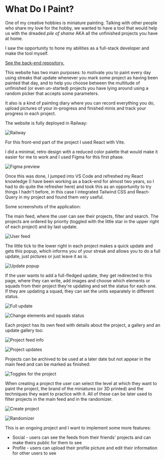 # What Do I Paint?

One of my creative hobbies is miniature painting. Talking with other people who share my love for the hobby,
we wanted to have a tool that would help us with the dreaded _pile of shame_ AKA all the unfinished projects you have at home.

I saw the opportunity to hone my abilities as a full-stack developer and make the tool myself.

[See the back-end repository.](https://github.com/MaraScampini/WhatDoIPaint)

This website has two main purposes: to motivate you to paint every day using streaks that update whenever you mark some project
as having been painted that day, and to help you choose between the multitude of unfinished (or even un-started) projects
you have lying around using a random picker that accepts some parameters.

It also is a kind of painting diary where you can record everything you do, upload pictures of your in-progress and finished minis
and track your progress in each project.

The website is fully deployed in Railway:

![Railway](image-11.png)

For this front-end part of the project I used React with Vite. 

I did a minimal, retro design with a reduced color palette that would make it easier for me to work and I used Figma for this first phase.

![Figma preview](image.png)

Once this was done, I jumped into VS Code and refreshed my React knowledge (I have been working as a back-end for almost two years, so I had to do quite the refresher here) and took this as an opportunity to try things I hadn't before, in this case I integrated Tailwind CSS and React-Query in my project and found them very useful.

Some screenshots of the application:

The main feed, where the user can see their projects, filter and search. The projects are ordered by priority (toggled with the little star in the upper right of each project) and by last update.


![User feed](image-1.png)


The little tick to the lower right in each project makes a quick update and gets this popup, which informs you of your streak and allows you to do a full update, just pictures or just leave it as is.

![Update popup](image-2.png)


If the user wants to add a full-fledged update, they get redirected to this page, where they can write, add images and choose which elements or squads from their project they're updating and set the status for each one. If they are updating a squad, they can set the units separately in different status.

![Full update](image-3.png)

![Change elements and squads status](image-5.png)

Each project has its own feed with details about the project, a gallery and an update gallery too:

![Project feed info](image-6.png)

![Project updates](image-7.png)

Projects can be archived to be used at a later date but not appear in the main feed and can be marked as finished:

![Toggles for the project](image-8.png)

When creating a project the user can select the level at which they want to paint the project, the brand of the miniatures (or 3D printed) and the techniques they want to practice with it. All of these can be later used to filter projects in the main feed and in the randomizer.

![Create project](image-9.png)

![Randomizer](image-10.png)

This is an ongoing project and I want to implement some more features:

* Social - users can see the feeds from their friends' projects and can make theirs public for them to see
* Profile - users can upload their profile picture and edit their information for other users to see

